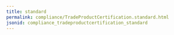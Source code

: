 ```yaml
---
title: standard
permalink: compliance/TradeProductCertification.standard.html
jsonid: compliance_tradeproductcertification_standard
---
```

